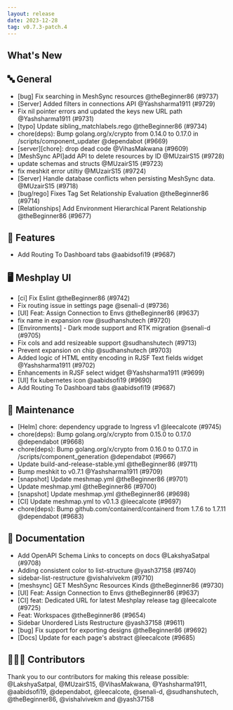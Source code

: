 ```yaml
---
layout: release
date: 2023-12-28
tag: v0.7.3-patch.4
---
```


## What's New
## 🔤 General
- [bug] Fix searching in MeshSync resources @theBeginner86 (#9737)
- [Server] Added filters in connections API @Yashsharma1911 (#9729)
- Fix nil pointer errors and updated the keys new URL path @Yashsharma1911 (#9731)
- [typo] Update sibling_matchlabels.rego @theBeginner86 (#9734)
- chore(deps): Bump golang.org/x/crypto from 0.14.0 to 0.17.0 in /scripts/component_updater @dependabot (#9669)
- [server][chore]: drop dead code @VihasMakwana (#9609)
- [MeshSync API]add API to delete resources by ID @MUzairS15 (#9728)
- update schemas and structs @MUzairS15 (#9723)
- fix meshkit error utiltiy @MUzairS15 (#9724)
- [Server] Handle database conflicts when persisting MeshSync data. @MUzairS15 (#9718)
- [bug/rego] Fixes Tag Set Relationship Evaluation @theBeginner86 (#9714)
- [Relationships] Add Environment Hierarchical Parent Relationship @theBeginner86 (#9677)

## 🚀 Features

- Add Routing To Dashboard tabs  @aabidsofi19 (#9687)

## 🖥 Meshplay UI

- [ci] Fix Eslint  @theBeginner86 (#9742)
- Fix routing issue in settings page @senali-d (#9736)
- [UI] Feat: Assign Connection to Envs @theBeginner86 (#9637)
- fix name in expansion row @sudhanshutech (#9720)
- [Environments] - Dark mode support and RTK migration @senali-d (#9705)
- Fix cols and add resizeable support @sudhanshutech (#9713)
- Prevent expansion on chip @sudhanshutech (#9703)
- Added logic of HTML entity encoding in RJSF Text fields widget @Yashsharma1911 (#9702)
- Enhancements in RJSF select widget @Yashsharma1911 (#9699)
- [UI] fix kubernetes icon @aabidsofi19 (#9690)
- Add Routing To Dashboard tabs  @aabidsofi19 (#9687)

## 🧰 Maintenance

- [Helm] chore: dependency upgrade to Ingress v1 @leecalcote (#9745)
- chore(deps): Bump golang.org/x/crypto from 0.15.0 to 0.17.0 @dependabot (#9668)
- chore(deps): Bump golang.org/x/crypto from 0.16.0 to 0.17.0 in /scripts/component_generation @dependabot (#9667)
- Update build-and-release-stable.yml @theBeginner86 (#9711)
- Bump meshkit to v0.7.1 @Yashsharma1911 (#9709)
- [snapshot] Update meshmap.yml @theBeginner86 (#9701)
- Update meshmap.yml @theBeginner86 (#9700)
- [snapshot] Update meshmap.yml @theBeginner86 (#9698)
- [CI] Update meshmap.yml to v0.1.3 @leecalcote (#9697)
- chore(deps): Bump github.com/containerd/containerd from 1.7.6 to 1.7.11 @dependabot (#9683)

## 📖 Documentation

- Add OpenAPI Schema Links to concepts on docs @LakshyaSatpal (#9708)
- Adding consistent color to list-structure @yash37158 (#9740)
- sidebar-list-restructure @vishalvivekm (#9710)
- [meshsync] GET MeshSync Resources Kinds @theBeginner86 (#9730)
- [UI] Feat: Assign Connection to Envs @theBeginner86 (#9637)
- [CI] feat: Dedicated URL for latest Meshplay release tag @leecalcote (#9725)
- Feat: Workspaces @theBeginner86 (#9654)
- Sidebar Unordered Lists Restructure @yash37158 (#9611)
- [bug] Fix support for exporting designs   @theBeginner86 (#9692)
- [Docs] Update for each page's abstract @leecalcote (#9685)

## 👨🏽‍💻 Contributors

Thank you to our contributors for making this release possible:
@LakshyaSatpal, @MUzairS15, @VihasMakwana, @Yashsharma1911, @aabidsofi19, @dependabot, @leecalcote, @senali-d, @sudhanshutech, @theBeginner86, @vishalvivekm and @yash37158
